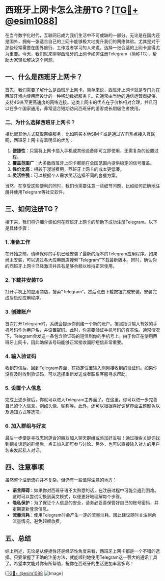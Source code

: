 # 西班牙上网卡怎么注册TG？[[TG💪+ @esim1088](https://t.me/s/esim1088)]

在当今数字化时代，互联网已成为我们生活中不可或缺的一部分。无论是在国内还是国外，拥有一张适合自己的上网卡能够极大地提升我们的网络体验。尤其是对于那些经常需要在国外旅行、工作或者学习的人来说，选择一张合适的上网卡显得尤为重要。今天，我们就来聊聊西班牙的上网卡如何注册Telegram（简称TG），帮助大家轻松解决这个问题。

## 一、什么是西班牙上网卡？

首先，我们需要了解什么是西班牙上网卡。简单来说，西班牙上网卡就是专门为在西班牙境内使用而设计的一种移动数据服务卡。它通常由当地的通信运营商提供，支持4G甚至更高速度的网络连接。这类上网卡的优点在于价格相对合理，并且可以在多个国家通用，非常适合短期访问西班牙的游客或长期居住者使用。

### 二、为什么选择西班牙上网卡？

相比起其他方式获取网络服务，比如购买本地SIM卡或是通过WiFi热点接入互联网，西班牙上网卡有着明显的优势：

1. **便捷性**：只需将上网卡插入手机或其他设备即可立即使用，无需复杂的设置过程。
2. **覆盖范围广**：大多数西班牙上网卡都能在全国范围内提供稳定的信号覆盖。
3. **性价比高**：相较于漫游费用，西班牙上网卡的成本更低廉。
4. **灵活性强**：可以根据个人需求灵活选择不同的套餐方案。

当然，在享受这些便利的同时，我们也需要注意一些细节问题，比如如何正确地注册并使用Telegram等社交软件。

## 三、如何注册TG？

接下来，我们将详细介绍如何在西班牙上网卡的帮助下成功注册Telegram。以下是具体步骤：

### 1. 准备工作

在开始之前，请确保你的手机已经安装了最新的版本的Telegram应用程序。如果尚未安装，可以通过各大应用商店搜索“Telegram”下载最新版本。同时，确认你的西班牙上网卡已经激活并且有足够余额以维持正常使用。

### 2. 下载并安装TG

打开手机上的应用商店，搜索“Telegram”，然后点击下载按钮完成安装。安装完成后启动应用程序。

### 3. 创建账户

首次打开Telegram时，系统会提示你创建一个新的账户。按照指引输入有效的手机号码作为用户名，并设置密码。此时，你需要验证手机号码的真实性。通常情况下，Telegram会发送一条包含验证码的短信到你的手机号上。由于你正在使用西班牙上网卡，因此确保该号码能够正常接收国际短信非常重要。

### 4. 输入验证码

收到短信后，回到Telegram界面，在指定位置输入刚刚接收到的验证码。如果你没有及时收到验证码，可以选择重新发送或者联系客服寻求帮助。

### 5. 设置个人信息

完成上述步骤后，你就可以进入Telegram主界面了。在这里，你可以进一步完善自己的个人信息，例如头像、昵称等。此外，还可以根据喜好调整界面主题颜色以及通知方式等选项。

### 6. 加入群组与好友

最后一步便是寻找志同道合的朋友加入聊天群组或添加好友啦！通过搜索关键词找到相关话题的群组后，点击加入即可参与讨论。另外，也可以直接输入对方的用户名来发起私人对话。

## 四、注意事项

虽然整个注册流程并不复杂，但仍有一些值得注意的地方：

- **语言障碍**：如果你对西班牙语不太熟悉的话，在注册过程中可能会遇到困难。这时可以尝试切换到英文模式，以便更好地理解每个步骤。
- **隐私保护**：为了保证个人信息的安全，请务必妥善保管好自己的账号密码，并定期更新登录信息。
- **流量消耗**：使用Telegram时会产生一定的流量消耗，因此建议随时关注剩余流量情况，避免超额收费。

## 五、总结

综上所述，无论是从便捷性还是经济性角度来看，西班牙上网卡都是一个不错的选择。只要掌握了正确的注册方法，就能顺利地使用Telegram这一强大的通讯工具了。希望本文能对你有所帮助，祝你在西班牙的生活更加丰富多彩！

[[TG💪+ @esim1088](https://t.me/s/esim1088) ![Image](https://i.postimg.cc/4NQfJmqS/Snipaste-2025-05-13-00-14-12.png)]